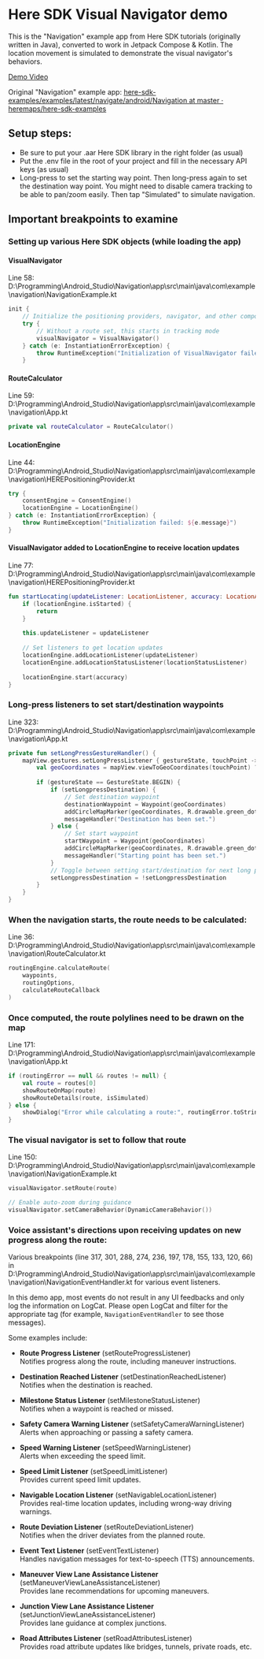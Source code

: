 # Here SDK Visual Navigator demo

This is the "Navigation" example app from Here SDK tutorials (originally written in Java), converted to work in Jetpack Compose & Kotlin. The location movement is simulated to demonstrate the visual navigator's behaviors.

[Demo Video](D:\Programming\Android_Studio\Navigation\screen-20250315-113936.mp4)

Original "Navigation" example app: [here-sdk-examples/examples/latest/navigate/android/Navigation at master · heremaps/here-sdk-examples](https://github.com/heremaps/here-sdk-examples/tree/master/examples/latest/navigate/android/Navigation)

## Setup steps:
- Be sure to put your .aar Here SDK library in the right folder (as usual)
- Put the .env file in the root of your project and fill in the necessary API keys (as usual)
- Long-press to set the starting way point. Then long-press again to set the destination way point. You might need to disable camera tracking to be able to pan/zoom easily. Then tap "Simulated" to simulate navigation.

## Important breakpoints to examine

### Setting up various Here SDK objects (while loading the app)

#### VisualNavigator
Line 58: D:\Programming\Android_Studio\Navigation\app\src\main\java\com\example\navigation\NavigationExample.kt
```kotlin
init {
    // Initialize the positioning providers, navigator, and other components
    try {
        // Without a route set, this starts in tracking mode
        visualNavigator = VisualNavigator()
    } catch (e: InstantiationErrorException) {
        throw RuntimeException("Initialization of VisualNavigator failed: ${e.error.name}")
    }
```

#### RouteCalculator
Line 59: D:\Programming\Android_Studio\Navigation\app\src\main\java\com\example\navigation\App.kt
```kotlin
private val routeCalculator = RouteCalculator()
```

#### LocationEngine
Line 44: D:\Programming\Android_Studio\Navigation\app\src\main\java\com\example\navigation\HEREPositioningProvider.kt
```kotlin
try {
    consentEngine = ConsentEngine()
    locationEngine = LocationEngine()
} catch (e: InstantiationErrorException) {
    throw RuntimeException("Initialization failed: ${e.message}")
}
```

#### VisualNavigator added to LocationEngine to receive location updates
Line 77: D:\Programming\Android_Studio\Navigation\app\src\main\java\com\example\navigation\HEREPositioningProvider.kt
```kotlin
fun startLocating(updateListener: LocationListener, accuracy: LocationAccuracy) {
    if (locationEngine.isStarted) {
        return
    }
    
    this.updateListener = updateListener
    
    // Set listeners to get location updates
    locationEngine.addLocationListener(updateListener)
    locationEngine.addLocationStatusListener(locationStatusListener)
    
    locationEngine.start(accuracy)
}
```

### Long-press listeners to set start/destination waypoints
Line 323: D:\Programming\Android_Studio\Navigation\app\src\main\java\com\example\navigation\App.kt
```kotlin
private fun setLongPressGestureHandler() {
    mapView.gestures.setLongPressListener { gestureState, touchPoint ->
        val geoCoordinates = mapView.viewToGeoCoordinates(touchPoint) ?: return@setLongPressListener
        
        if (gestureState == GestureState.BEGIN) {
            if (setLongpressDestination) {
                // Set destination waypoint
                destinationWaypoint = Waypoint(geoCoordinates)
                addCircleMapMarker(geoCoordinates, R.drawable.green_dot)
                messageHandler("Destination has been set.")
            } else {
                // Set start waypoint
                startWaypoint = Waypoint(geoCoordinates)
                addCircleMapMarker(geoCoordinates, R.drawable.green_dot)
                messageHandler("Starting point has been set.")
            }
            // Toggle between setting start/destination for next long press
            setLongpressDestination = !setLongpressDestination
        }
    }
}
```

### When the navigation starts, the route needs to be calculated:
Line 36: D:\Programming\Android_Studio\Navigation\app\src\main\java\com\example\navigation\RouteCalculator.kt
```kotlin
routingEngine.calculateRoute(
    waypoints,
    routingOptions,
    calculateRouteCallback
)
```

### Once computed, the route polylines need to be drawn on the map
Line 171: D:\Programming\Android_Studio\Navigation\app\src\main\java\com\example\navigation\App.kt
```kotlin
if (routingError == null && routes != null) {
    val route = routes[0]
    showRouteOnMap(route)
    showRouteDetails(route, isSimulated)
} else {
    showDialog("Error while calculating a route:", routingError.toString())
}
```

### The visual navigator is set to follow that route
Line 150: D:\Programming\Android_Studio\Navigation\app\src\main\java\com\example\navigation\NavigationExample.kt
```kotlin
visualNavigator.setRoute(route)

// Enable auto-zoom during guidance
visualNavigator.setCameraBehavior(DynamicCameraBehavior())
```

### Voice assistant's directions upon receiving updates on new progress along the route:
Various breakpoints (line 317, 301, 288, 274, 236, 197, 178, 155, 133, 120, 66) in D:\Programming\Android_Studio\Navigation\app\src\main\java\com\example\navigation\NavigationEventHandler.kt for various event listeners.

In this demo app, most events do not result in any UI feedbacks and only log the information on LogCat. Please open LogCat and filter for the appropriate tag (for example, `NavigationEventHandler` to see those messages).

Some examples include:

- **Route Progress Listener** (setRouteProgressListener)  
  Notifies progress along the route, including maneuver instructions.

- **Destination Reached Listener** (setDestinationReachedListener)  
  Notifies when the destination is reached.

- **Milestone Status Listener** (setMilestoneStatusListener)  
  Notifies when a waypoint is reached or missed.

- **Safety Camera Warning Listener** (setSafetyCameraWarningListener)  
  Alerts when approaching or passing a safety camera.

- **Speed Warning Listener** (setSpeedWarningListener)  
  Alerts when exceeding the speed limit.

- **Speed Limit Listener** (setSpeedLimitListener)  
  Provides current speed limit updates.

- **Navigable Location Listener** (setNavigableLocationListener)  
  Provides real-time location updates, including wrong-way driving warnings.

- **Route Deviation Listener** (setRouteDeviationListener)  
  Notifies when the driver deviates from the planned route.

- **Event Text Listener** (setEventTextListener)  
  Handles navigation messages for text-to-speech (TTS) announcements.

- **Maneuver View Lane Assistance Listener** (setManeuverViewLaneAssistanceListener)  
  Provides lane recommendations for upcoming maneuvers.

- **Junction View Lane Assistance Listener** (setJunctionViewLaneAssistanceListener)  
  Provides lane guidance at complex junctions.

- **Road Attributes Listener** (setRoadAttributesListener)  
  Provides road attribute updates like bridges, tunnels, private roads, etc.
